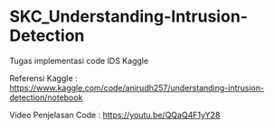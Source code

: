 # SKC_Understanding-Intrusion-Detection
Tugas implementasi code IDS Kaggle

Referensi Kaggle : https://www.kaggle.com/code/anirudh257/understanding-intrusion-detection/notebook

Video Penjelasan Code : https://youtu.be/QQaQ4F1yY28
